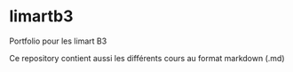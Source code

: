 # limartb3
Portfolio pour les limart B3

Ce repository contient aussi les différents cours au format markdown (.md)
